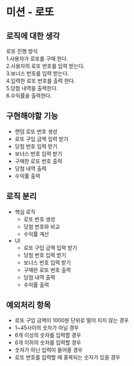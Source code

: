 # 미션 - 로또

## 로직에 대한 생각
로또 진행 방식  
1.사용자가 로또를 구매 한다.  
2.사용자의 로또 번호를 입력 받는다.  
3.보너스 번호를 입력 받는다.  
4.입력한 로또 번호를 출력 한다.  
5.당첨 내역을 출력한다.  
6.수익률을 출력한다.


## 구현해야할 기능
+ 랜덤 로또 번호 생성
+ 로또 구입 금액 입력 받기
+ 당첨 번호 입력 받기
+ 보너스 번호 입력 받기
+ 구매한 로또 번호 출력
+ 당첨 내역 출력
+ 수익률 출력

## 로직 분리
+ 핵심 로직
    + 로또 번호 생성
    + 당첨 번호와 비교
    + 수익률 계산
+ UI
    + 로또 구입 금액 입력 받기
    + 당첨 번호 입력 받기
    + 보너스 번호 입력 받기
    + 구매한 로또 번호 출력
    + 당첨 내역 출력
    + 수익률 출력
## 예외처리 항목
+ 로또 구입 금액이 1000원 단위로 떨어 지지 않는 경우
+ 1~45사이의 숫자가 아닐 경우
+ 6개 이상의 숫자를 입력할 경우
+ 6개 이하의 숫자를 입력할 경우
+ 숫자가 아닌 입력이 들어올 경우
+ 로또 번호를 입력할 때 중복되는 숫자가 있을 경우
